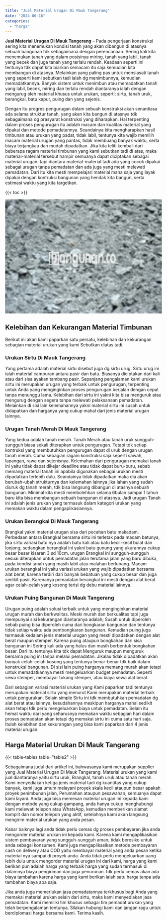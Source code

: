 ```yaml
---
title: "Jual Material Urugan Di Mauk Tangerang"
date: "2024-06-16"
categories: 
  - "harga"
---
```


**Jual Material Urugan Di Mauk Tangerang** – Pada pengerjaan konstruksi sering kita menemukan kondisi tanah yang akan dibangun di atasnya sebuah bangunan tdk sebagaimana dengan perencanaan. Sering kali kita menemukan tanah yang dalam posisinya miring, tanah yang labil, tanah yang becek dan juga tanah yang terlalu rendah. Keadaan seperti ini tentunya tdk dapat kita biarkan semacam itu saja kemudian kita membangun di atasnya. Melainkan yang paling pas untuk mensiasati tanah yang seperti kami sebutkan tadi ialah dg menimbunnya, kemudian memadatkannya. Banyak sistem untuk menimbun atau memadatkan tanah yang labil, becek, miring dan terlalu rendah diantaranya ialah dengan mengurug oleh material khusus untuk urukan, seperti; sirtu, tanah uruk, berangkal, batu kapur, puing dan yang sejenis.

Dengan itu progres pengurugan dalam sebuah konstruksi akan senantiasa ada selama struktur tanah, yang akan kita bangun di atasnya tdk sebagaimana dg prasyarat konstruksi yang diharapkan. Hal terpenting dalam proses pengurugan itu adalah macam dan kualitas material yang dipakai dan metode pemadatannya. Seandainya kita mengharapkan hasil timbunan atau urukan yang padat, tidak labil, tentunya kita wajib memilih macam material urugan yang pantas, tidak membuang banyak waktu, serta biaya terjangkau dan mudah dipadatkan. Jika kita teliti kembali dari beberapa ragam material timbunan yang kami sebutkan tadi di atas, maka material-material tersebut hampir semuanya dapat diciptakan sebagai material urugan. tapi diantara material-material tadi ada yang cocok dipakai sebagai urugan tanpa pemadatan dan ada juga yang mesti melewati pemadatan. Dari itu kita mesti mempelajari material mana saja yang layak dipakai dengan kontruksi bangunan yang hendak kita bangun, serta estimasi waktu yang kita targetkan.

{{< toc >}}

![Jual Material Urugan Di Mauk Tangerang](/images/jual-urugan-05.png)

## Kelebihan dan Kekurangan Material Timbunan

Berikut ini akan kami paparkan satu persatu, kelebihan dan kekurangan sebagian material urukan yang kami Sebutkan diatas tadi.

### Urukan Sirtu Di Mauk Tangerang

Yang pertama adalah material sirtu disebut juga dg sirtu urug. Sirtu urug ini ialah material campuran antara pasir dan batu. Biasanya diciptakan dari kali atau dari sisa ayakan tambang pasir. Sepanjang pengalaman kami urukan sirtu ini merupakan urugan yang terbaik untuk pengurugan, terpenting untuk Anda yang menginginkan proses pengurugan berjalan dengan cepat tanpa menunggu lama. Kelebihan dari sirtu ini yakni kita bisa menguruk atau mengurug dengan segera tanpa melewati pelaksanaan pemadatan. Melainkan di sisi lain kelemahannya yakni material sirtu ini susah untuk didapatkan dan harganya yang cukup mahal dari jenis material urugan lainnya.

### Urugan Tanah Merah Di Mauk Tangerang

Yang kedua adalah tanah merah. Tanah Merah atau tanah uruk sungguh-sungguh biasa sekali diterapkan untuk pengurugan. Tetapi tdk setiap kontruksi yang membutuhkan pengurugan dapat di uruk dengan urugan tanah merah. Cuma sebagian ragam konstruksi saja seperti sawah, lapangan, rawa dan sejenisnya. Kelemahan dari pengurugan memakai tanah ini yaitu tidak dapat dikejar deadline atau tidak dapat buru-buru, sebab memang material tanah ini apabila digunakan sebagai urukan mesti dipadatkan terlebih dulu. Seandainya tidak dipadatkan maka dia akan berubah-ubah strukturnya dan kelemahan lainnya jika lahan yang sudah diuruk dg tanah merah, tdk bisa langsung dibangun di atasnya sebuah bangunan. Minimal kita mesti membolehkan selama 6bulan sampai 1 tahun baru kita bisa membangun sebuah bangunan di atasnya. Jadi urugan Tanah ini adalah jenis urukan yang termasuk dalam kategori urukan yang memakan waktu dalam pengaplikasiannya.

### Urukan Berangkal Di Mauk Tangerang

Brangkal yakni material urugan sisa dari pecahan batu makadam. Perbedaan antara Brangkal bersama sirtu ini terletak pada macam batunya, jika sirtu variasi batu nya adalah batu kali atau batu kecil-kecil bulat dan lonjong, sedangkan berangkal ini yakni batu gunung yang ukurannya cukup besar besar kisaran 3 sd 10cm. urugan Brangkal ini sungguh-sungguh sesuai diterapkan untuk pemadatan jalan terutama jalan yang baru dibuka, pada kondisi tanah yang masih labil atau malahan berlubang. Macam urukan berangkal ini yaitu variasi urukan yang wajib dipadatkan bersama alat berat, karena terdiri dari banyak bebatuan yang cukup besar dan juga sedikit pasir. Karenanya pemadatan berangkal ini mesti dengan alat berat agar celah-celah yang kosong terisi dg debu material lainnya.

### Urukan Puing Bangunan Di Mauk Tangerang

Urugan puing adalah solusi terbaik untuk yang menginginkan material urugan murah dan berkwalitas. Meski murah dan berkualitas tapi juga mempunyai sisi kekurangan diantaranya adalah; Susah untuk diperoleh sebab puing bisa diperoleh cuma dari bongkaran bangunan dan tentunya tidak setiap waktu ada pembongkaran bangunan. Kemudian puing juga termasuk kedalam jenis material urugan yang mesti dipadatkan dengan alat berat maupun stemper. Karena puing ataupun bongkahan dari sisa bangunan ini Sering kali ada yang halus dan masih berbentuk bongkahan besar. Dari itu tentunya kita tdk dapat Menguruk maupun menguruk bersama puing ini tanpa melalui pemadatan. Jikalau tidak dipadatkan akan banyak celah-celah kosong yang tentunya benar-benar tdk baik dalam konstruksi bangunan. Di sisi lain puing harganya memang murah akan tetapi untuk memadatkannya mesti mengeluarkan budget pemadatan. Seperti sewa stemper, membayar tukang stemper, atau biaya sewa alat berat.

Dari sebagian variasi material urukan yang Kami paparkan tadi tentunya merupakan material sirtu yang menurut Kami merupakan material terbaik untuk pengurukan. Selain simple Sirtu ini tdk membutuhkan pemadatan dg alat berat atau lainnya, kesudahannya meskipun harganya mahal sedikit akan tetapi tdk perlu mengeluarkan biaya untuk pemadatan. Selain itu hemat waktu dari yang seharusnya memakan waktu sebagian hari dalam proses pemadatan akan tetapi dg memakai sirtu ini cuma satu hari saja. Itulah kelebihan dan kekurangan yang bisa kami paparkan dari 4 jenis material urugan.

## Harga Material Urukan Di Mauk Tangerang

{{< table-tables table="table2" >}}

Sebagaimana judul dari artikel ini, bahwasanya kami merupakan supplier yang Jual Material Urugan Di Mauk Tangerang. Material urukan yang kami jual diantaranya yaitu sirtu uruk, Brangkal, tanah uruk atau tanah merah. Kami menyediakan ketiga jenis material tadi dg kuantitas yang cukup banyak, kami juga umum melayani proyek skala kecil ataupun besar apakah proyek penimbunan jalan, Perumahan ataupun pesawahan, semuanya dapat kami layani. Anda juga bisa memesan material urugan ini kepada kami dengan metode yang cukup gampang, anda hanya cukup menghubungi kami melewati telepon atau WhatsApp, kemudian memberikan alamat komplit dan nomor telepon yang aktif, setelahnya kami akan langsung mengirim material urukan yang anda pesan.

Kabar baiknya lagi anda tidak perlu cemas dg proses pembayaran jika anda mengorder material urukan ini kepada kami. Karena kami mengaplikasikan sistem pembayaran yang sungguh-sungguh aman, tidak beresiko untuk anda sebagai konsumen. Kami juga mengaplikasikan metode pembayaran cash on delivery atau COD yaitu membayar material yang anda pesan ketika material nya sampai di proyek anda. Anda tidak perlu mengeluarkan uang lebih dulu untuk mengorder material urugan ini dari kami, harga yang kami berikan pun adalah harga yang terbaik harga yang sudah termasuk di dalamnya biaya pengiriman dan juga penurunan. tdk perlu cemas akan ada biaya tambahan karena harga yang kami berikan ialah satu harga tanpa ada tambahan biaya apa saja.

Jika anda juga memerlukan jasa pemadatannya terkhusus bagi Anda yang memakai material urukan selain dari sirtu, maka kami menyediakan jasa pemadatan. Kami memiliki tim khusus sebagai tim pemadat urukan yang telah berpengalaman tentunya. Silakan hubungi kami dan jangan ragu untuk berdiplomasi harga bersama kami. Terima kasih.
